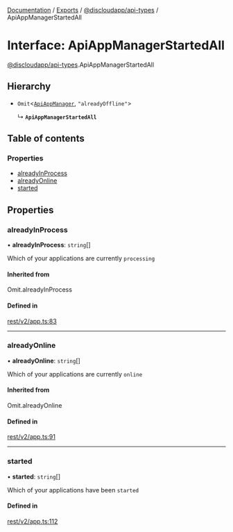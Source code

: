 [Documentation](../README.md) / [Exports](../modules.md) / [@discloudapp/api-types](../modules/discloudapp_api_types.md) / ApiAppManagerStartedAll

# Interface: ApiAppManagerStartedAll

[@discloudapp/api-types](../modules/discloudapp_api_types.md).ApiAppManagerStartedAll

## Hierarchy

- `Omit`<[`ApiAppManager`](discloudapp_api_types.ApiAppManager.md), ``"alreadyOffline"``\>

  ↳ **`ApiAppManagerStartedAll`**

## Table of contents

### Properties

- [alreadyInProcess](discloudapp_api_types.ApiAppManagerStartedAll.md#alreadyinprocess)
- [alreadyOnline](discloudapp_api_types.ApiAppManagerStartedAll.md#alreadyonline)
- [started](discloudapp_api_types.ApiAppManagerStartedAll.md#started)

## Properties

### alreadyInProcess

• **alreadyInProcess**: `string`[]

Which of your applications are currently `processing`

#### Inherited from

Omit.alreadyInProcess

#### Defined in

[rest/v2/app.ts:83](https://github.com/discloud/discloud.app/blob/bf097cb/packages/api-types/rest/v2/app.ts#L83)

___

### alreadyOnline

• **alreadyOnline**: `string`[]

Which of your applications are currently `online`

#### Inherited from

Omit.alreadyOnline

#### Defined in

[rest/v2/app.ts:91](https://github.com/discloud/discloud.app/blob/bf097cb/packages/api-types/rest/v2/app.ts#L91)

___

### started

• **started**: `string`[]

Which of your applications have been `started`

#### Defined in

[rest/v2/app.ts:112](https://github.com/discloud/discloud.app/blob/bf097cb/packages/api-types/rest/v2/app.ts#L112)
